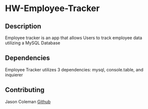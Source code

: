 # HW-Employee-Tracker

## Description

Employee tracker is an app that allows Users to track employee data utilizing a MySQL Database

## Dependencies

Employee Tracker utilizes 3 dependencies:
mysql,
console.table,
and inquierer

## Contributing

Jason Coleman [Github](https://github.com/JmCole19)

